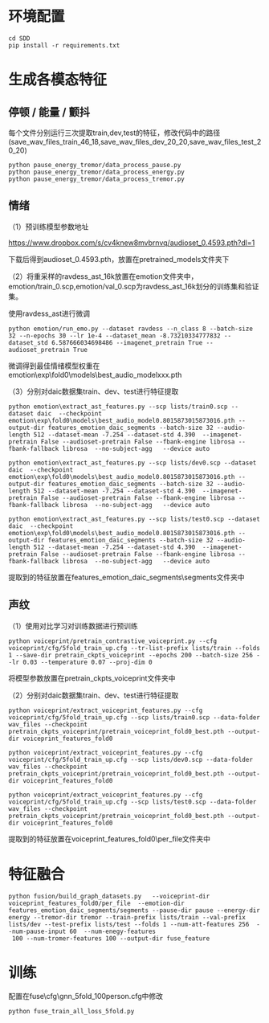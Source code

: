 #  环境配置
```
cd SDD
pip install -r requirements.txt
```
# 生成各模态特征
## 停顿 / 能量 / 颤抖
每个文件分别运行三次提取train,dev,test的特征，修改代码中的路径(save_wav_files_train_46_18,save_wav_files_dev_20_20,save_wav_files_test_20_20)
```
python pause_energy_tremor/data_process_pause.py
python pause_energy_tremor/data_process_energy.py
python pause_energy_tremor/data_process_tremor.py
```
## 情绪
（1）预训练模型参数地址

https://www.dropbox.com/s/cv4knew8mvbrnvq/audioset_0.4593.pth?dl=1

下载后得到audioset_0.4593.pth，放置在pretrained_models文件夹下

（2）将重采样的ravdess_ast_16k放置在emotion文件夹中，emotion/train_0.scp,emotion/val_0.scp为ravdess_ast_16k划分的训练集和验证集。

使用ravdess_ast进行微调
```
python emotion/run_emo.py --dataset ravdess --n_class 8 --batch-size 32 --n-epochs 30 --lr 1e-4 --dataset_mean -8.73210334777832 --dataset_std 6.587666034698486 --imagenet_pretrain True --audioset_pretrain True
```
微调得到最佳情绪模型权重在emotion\exp\fold0\models\best_audio_modelxxx.pth

（3）分别对daic数据集train、dev、test进行特征提取
```
python emotion\extract_ast_features.py --scp lists/train0.scp --dataset daic  --checkpoint emotion\exp\fold0\models\best_audio_model0.8015873015873016.pth --output-dir features_emotion_daic_segments --batch-size 32 --audio-length 512 --dataset-mean -7.254 --dataset-std 4.390  --imagenet-pretrain False --audioset-pretrain False --fbank-engine librosa --fbank-fallback librosa  --no-subject-agg   --device auto
```
```
python emotion\extract_ast_features.py --scp lists/dev0.scp --dataset daic  --checkpoint emotion\exp\fold0\models\best_audio_model0.8015873015873016.pth --output-dir features_emotion_daic_segments --batch-size 32 --audio-length 512 --dataset-mean -7.254 --dataset-std 4.390  --imagenet-pretrain False --audioset-pretrain False --fbank-engine librosa --fbank-fallback librosa  --no-subject-agg   --device auto
```
```
python emotion\extract_ast_features.py --scp lists/test0.scp --dataset daic  --checkpoint emotion\exp\fold0\models\best_audio_model0.8015873015873016.pth --output-dir features_emotion_daic_segments --batch-size 32 --audio-length 512 --dataset-mean -7.254 --dataset-std 4.390  --imagenet-pretrain False --audioset-pretrain False --fbank-engine librosa --fbank-fallback librosa  --no-subject-agg   --device auto
```

提取到的特征放置在features_emotion_daic_segments\segments文件夹中

## 声纹
（1）使用对比学习对训练数据进行预训练
```
python voiceprint/pretrain_contrastive_voiceprint.py --cfg voiceprint/cfg/5fold_train_up.cfg --tr-list-prefix lists/train --folds 1 --save-dir pretrain_ckpts_voiceprint --epochs 200 --batch-size 256 --lr 0.03 --temperature 0.07 --proj-dim 0
```

将模型参数放置在pretrain_ckpts_voiceprint文件夹中

（2）分别对daic数据集train、dev、test进行特征提取
```
python voiceprint/extract_voiceprint_features.py --cfg voiceprint/cfg/5fold_train_up.cfg --scp lists/train0.scp --data-folder wav_files --checkpoint pretrain_ckpts_voiceprint/pretrain_voiceprint_fold0_best.pth --output-dir voiceprint_features_fold0
```
```
python voiceprint/extract_voiceprint_features.py --cfg voiceprint/cfg/5fold_train_up.cfg --scp lists/dev0.scp --data-folder wav_files --checkpoint pretrain_ckpts_voiceprint/pretrain_voiceprint_fold0_best.pth --output-dir voiceprint_features_fold0
```
```
python voiceprint/extract_voiceprint_features.py --cfg voiceprint/cfg/5fold_train_up.cfg --scp lists/test0.scp --data-folder wav_files --checkpoint pretrain_ckpts_voiceprint/pretrain_voiceprint_fold0_best.pth --output-dir voiceprint_features_fold0
```
提取到的特征放置在voiceprint_features_fold0\per_file文件夹中

# 特征融合
```
python fusion/build_graph_datasets.py   --voiceprint-dir voiceprint_features_fold0/per_file  --emotion-dir features_emotion_daic_segments/segments --pause-dir pause --energy-dir energy --tremor-dir tremor --train-prefix lists/train --val-prefix lists/dev --test-prefix lists/test --folds 1 --num-att-features 256  --num-pause-input 60  --num-enegy-features
 100 --num-tromer-features 100 --output-dir fuse_feature
```
# 训练
配置在fuse\cfg\gnn_5fold_100person.cfg中修改
```
python fuse_train_all_loss_5fold.py  
```
